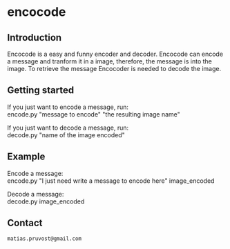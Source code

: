 encocode
========

Introduction
------------

Encocode is a easy and funny encoder and decoder. Encocode can encode a message and 
tranform it in a image, therefore, the message is into the image. To retrieve the 
message Encocoder is needed to decode the image. 

Getting started
---------------

If you just want to encode a message, run:   
	encode.py "message to encode" "the resulting image name"

If you just want to decode a message, run:   
	decode.py "name of the image encoded"

Example
-------

Encode a message:   
	encode.py "I just need write a message to encode here" image_encoded

Decode a message:   
	decode.py image_encoded

Contact
-------

	matias.pruvost@gmail.com